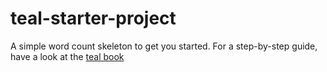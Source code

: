 # teal-starter-project
A simple word count skeleton to get you started.  For a step-by-step guide, have a look at the [teal book](https://teal-book.condense9.com)
